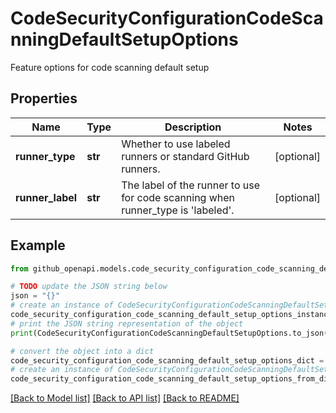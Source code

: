 # CodeSecurityConfigurationCodeScanningDefaultSetupOptions

Feature options for code scanning default setup

## Properties

Name | Type | Description | Notes
------------ | ------------- | ------------- | -------------
**runner_type** | **str** | Whether to use labeled runners or standard GitHub runners. | [optional] 
**runner_label** | **str** | The label of the runner to use for code scanning when runner_type is &#39;labeled&#39;. | [optional] 

## Example

```python
from github_openapi.models.code_security_configuration_code_scanning_default_setup_options import CodeSecurityConfigurationCodeScanningDefaultSetupOptions

# TODO update the JSON string below
json = "{}"
# create an instance of CodeSecurityConfigurationCodeScanningDefaultSetupOptions from a JSON string
code_security_configuration_code_scanning_default_setup_options_instance = CodeSecurityConfigurationCodeScanningDefaultSetupOptions.from_json(json)
# print the JSON string representation of the object
print(CodeSecurityConfigurationCodeScanningDefaultSetupOptions.to_json())

# convert the object into a dict
code_security_configuration_code_scanning_default_setup_options_dict = code_security_configuration_code_scanning_default_setup_options_instance.to_dict()
# create an instance of CodeSecurityConfigurationCodeScanningDefaultSetupOptions from a dict
code_security_configuration_code_scanning_default_setup_options_from_dict = CodeSecurityConfigurationCodeScanningDefaultSetupOptions.from_dict(code_security_configuration_code_scanning_default_setup_options_dict)
```
[[Back to Model list]](../README.md#documentation-for-models) [[Back to API list]](../README.md#documentation-for-api-endpoints) [[Back to README]](../README.md)


